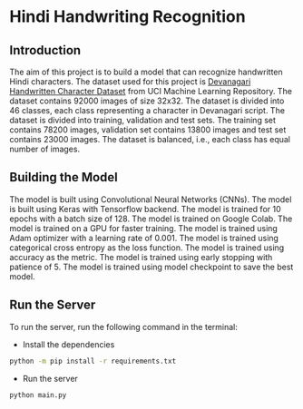 # Hindi Handwriting Recognition

## Introduction
The aim of this project is to build a model that can recognize handwritten Hindi characters. The dataset used for this project is [Devanagari Handwritten Character Dataset](https://archive.ics.uci.edu/ml/datasets/Devanagari+Handwritten+Character+Dataset) from UCI Machine Learning Repository. The dataset contains 92000 images of size 32x32. The dataset is divided into 46 classes, each class representing a character in Devanagari script. The dataset is divided into training, validation and test sets. The training set contains 78200 images, validation set contains 13800 images and test set contains 23000 images. The dataset is balanced, i.e., each class has equal number of images.

## Building the Model
The model is built using Convolutional Neural Networks (CNNs). The model is built using Keras with Tensorflow backend. The model is trained for 10 epochs with a batch size of 128. The model is trained on Google Colab. The model is trained on a GPU for faster training. The model is trained using Adam optimizer with a learning rate of 0.001. The model is trained using categorical cross entropy as the loss function. The model is trained using accuracy as the metric. The model is trained using early stopping with patience of 5. The model is trained using model checkpoint to save the best model.

## Run the Server
To run the server, run the following command in the terminal:

* Install the dependencies
```bash
python -m pip install -r requirements.txt
```

* Run the server
```
python main.py
```

